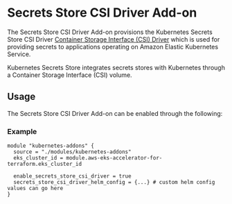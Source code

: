 # Secrets Store CSI Driver Add-on

The Secrets Store CSI Driver Add-on provisions the Kubernetes Secrets Store CSI Driver [Container Storage Interface (CSI) Driver](https://github.com/kubernetes-sigs/secrets-store-csi-driver) which is used for providing secrets to applications operating on Amazon Elastic Kubernetes Service.

Kubernetes Secrets Store integrates secrets stores with Kubernetes through a Container Storage Interface (CSI) volume. 

## Usage

The Secrets Store CSI Driver Add-on can be enabled through the following:

### Example
```hcl-terraform
module "kubernetes-addons" {
  source = "./modules/kubernetes-addons"
  eks_cluster_id = module.aws-eks-accelerator-for-terraform.eks_cluster_id
  
  enable_secrets_store_csi_driver = true
  secrets_store_csi_driver_helm_config = {...} # custom helm config values can go here
}
```